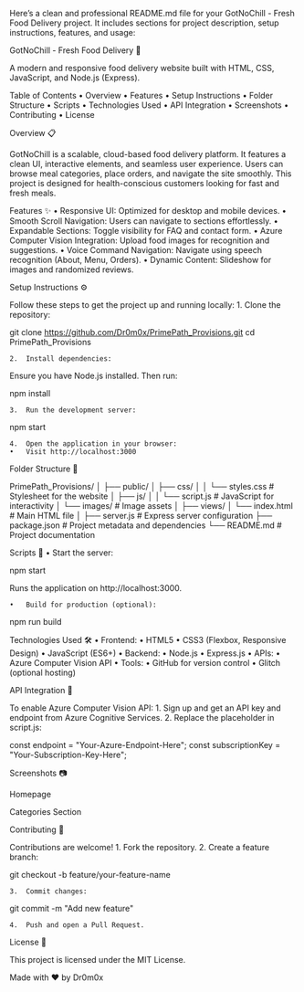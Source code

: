 Here’s a clean and professional README.md file for your GotNoChill - Fresh Food Delivery project. It includes sections for project description, setup instructions, features, and usage:

GotNoChill - Fresh Food Delivery 🚀

A modern and responsive food delivery website built with HTML, CSS, JavaScript, and Node.js (Express).

Table of Contents
	•	Overview
	•	Features
	•	Setup Instructions
	•	Folder Structure
	•	Scripts
	•	Technologies Used
	•	API Integration
	•	Screenshots
	•	Contributing
	•	License

Overview 📋

GotNoChill is a scalable, cloud-based food delivery platform. It features a clean UI, interactive elements, and seamless user experience. Users can browse meal categories, place orders, and navigate the site smoothly. This project is designed for health-conscious customers looking for fast and fresh meals.

Features ✨
	•	Responsive UI: Optimized for desktop and mobile devices.
	•	Smooth Scroll Navigation: Users can navigate to sections effortlessly.
	•	Expandable Sections: Toggle visibility for FAQ and contact form.
	•	Azure Computer Vision Integration: Upload food images for recognition and suggestions.
	•	Voice Command Navigation: Navigate using speech recognition (About, Menu, Orders).
	•	Dynamic Content: Slideshow for images and randomized reviews.

Setup Instructions ⚙️

Follow these steps to get the project up and running locally:
	1.	Clone the repository:

git clone https://github.com/Dr0m0x/PrimePath_Provisions.git
cd PrimePath_Provisions


	2.	Install dependencies:
Ensure you have Node.js installed. Then run:

npm install


	3.	Run the development server:

npm start


	4.	Open the application in your browser:
	•	Visit http://localhost:3000

Folder Structure 📂

PrimePath_Provisions/
│
├── public/
│   ├── css/
│   │   └── styles.css       # Stylesheet for the website
│   ├── js/
│   │   └── script.js        # JavaScript for interactivity
│   └── images/              # Image assets
│
├── views/
│   └── index.html           # Main HTML file
│
├── server.js                # Express server configuration
├── package.json             # Project metadata and dependencies
└── README.md                # Project documentation

Scripts 📜
	•	Start the server:

npm start

Runs the application on http://localhost:3000.

	•	Build for production (optional):

npm run build

Technologies Used 🛠️
	•	Frontend:
	•	HTML5
	•	CSS3 (Flexbox, Responsive Design)
	•	JavaScript (ES6+)
	•	Backend:
	•	Node.js
	•	Express.js
	•	APIs:
	•	Azure Computer Vision API
	•	Tools:
	•	GitHub for version control
	•	Glitch (optional hosting)

API Integration 🔗

To enable Azure Computer Vision API:
	1.	Sign up and get an API key and endpoint from Azure Cognitive Services.
	2.	Replace the placeholder in script.js:

const endpoint = "Your-Azure-Endpoint-Here";
const subscriptionKey = "Your-Subscription-Key-Here";

Screenshots 📷

Homepage

Categories Section

Contributing 🤝

Contributions are welcome!
	1.	Fork the repository.
	2.	Create a feature branch:

git checkout -b feature/your-feature-name


	3.	Commit changes:

git commit -m "Add new feature"


	4.	Push and open a Pull Request.

License 📄

This project is licensed under the MIT License.

Made with ❤️ by Dr0m0x
